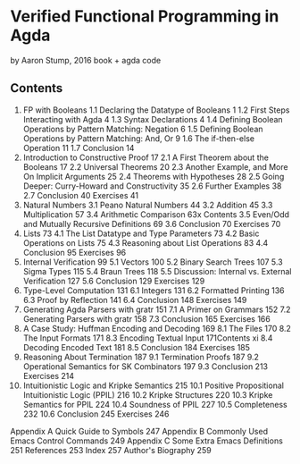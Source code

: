 # Verified Functional Programming in Agda
by Aaron Stump, 2016
book + agda code

## Contents

1. FP with Booleans
  1.1 Declaring the Datatype of Booleans 1
  1.2 First Steps Interacting with Agda 4
  1.3 Syntax Declarations 4
  1.4 Defining Boolean Operations by Pattern Matching: Negation 6
  1.5 Defining Boolean Operations by Pattern Matching: And, Or 9
  1.6 The if-then-else Operation 11
  1.7 Conclusion 14
2. Introduction to Constructive Proof 17
  2.1 A First Theorem about the Booleans 17
  2.2 Universal Theorems 20
  2.3 Another Example, and More On Implicit Arguments 25
  2.4 Theorems with Hypotheses 28
  2.5 Going Deeper: Curry-Howard and Constructivity 35
  2.6 Further Examples 38
  2.7 Conclusion 40
  Exercises 41
3. Natural Numbers
  3.1 Peano Natural Numbers 44
  3.2 Addition 45
  3.3 Multiplication 57
  3.4 Arithmetic Comparison 63x Contents
  3.5 Even/Odd and Mutually Recursive Definitions 69
  3.6 Conclusion 70
  Exercises 70
4. Lists 73
  4.1 The List Datatype and Type Parameters 73
  4.2 Basic Operations on Lists 75
  4.3 Reasoning about List Operations 83
  4.4 Conclusion 95
  Exercises 96
5. Internal Verification 99
  5.1 Vectors 100
  5.2 Binary Search Trees 107
  5.3 Sigma Types 115
  5.4 Braun Trees 118
  5.5 Discussion: Internal vs. External Verification 127
  5.6 Conclusion 129
  Exercises 129
6. Type-Level Computation 131
  6.1 Integers 131
  6.2 Formatted Printing 136
  6.3 Proof by Reflection 141
  6.4 Conclusion 148
  Exercises 149
7. Generating Agda Parsers with gratr 151
  7.1 A Primer on Grammars 152
  7.2 Generating Parsers with gratr 158
  7.3 Conclusion 165
  Exercises 166
8. A Case Study: Huffman Encoding and Decoding 169
  8.1 The Files 170
  8.2 The Input Formats 171
  8.3 Encoding Textual Input 171Contents xi
  8.4 Decoding Encoded Text 181
  8.5 Conclusion 184
  Exercises 185
9. Reasoning About Termination 187
  9.1 Termination Proofs 187
  9.2 Operational Semantics for SK Combinators 197
  9.3 Conclusion 213
  Exercises 214
10. Intuitionistic Logic and Kripke Semantics 215
  10.1 Positive Propositional Intuitionistic Logic (PPIL) 216
  10.2 Kripke Structures 220
  10.3 Kripke Semantics for PPIL 224
  10.4 Soundness of PPIL 227
  10.5 Completeness 232
  10.6 Conclusion 245
  Exercises 246

Appendix A Quick Guide to Symbols 247
Appendix B Commonly Used Emacs Control Commands 249
Appendix C Some Extra Emacs Definitions 251
References 253
Index 257
Author's Biography 259
